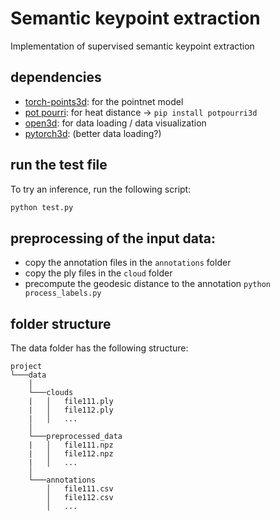 # Semantic keypoint extraction

Implementation of supervised semantic keypoint extraction

## dependencies

* [torch-points3d](https://github.com/torch-points3d/torch-points3d): for the pointnet model
* [pot pourri](https://github.com/nmwsharp/potpourri3d): for heat distance -> `pip install potpourri3d`
* [open3d](http://www.open3d.org/): for data loading / data visualization
* [pytorch3d](https://pytorch3d.org/): (better data loading?)

## run the test file

To try an inference, run the following script:
```bash
python test.py
```

## preprocessing of the input data:

* copy the annotation files in the `annotations` folder
* copy the ply files in the `cloud` folder
* precompute the geodesic distance to the annotation `python process_labels.py`

## folder structure

The data folder has the following structure:
```
project
└───data
    │
    └───clouds
    |   │   file111.ply
    |   │   file112.ply
    |   │   ...
    │
    └───preprocessed_data
    |   │   file111.npz
    |   │   file112.npz
    |   │   ...
    │
    └───annotations
        │   file111.csv
        │   file112.csv
        │   ...
```
